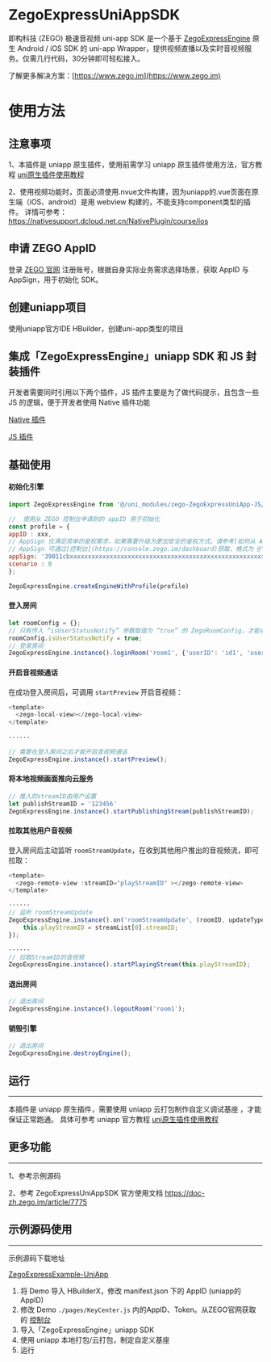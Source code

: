 # ZegoExpressUniAppSDK

即构科技 (ZEGO) 极速音视频 uni-app SDK 是一个基于 [ZegoExpressEngine](https://doc-zh.zego.im/zh/693.html) 原生 Android / iOS SDK 的 uni-app Wrapper，提供视频直播以及实时音视频服务。仅需几行代码，30分钟即可轻松接入。

了解更多解决方案：[https://www.zego.im](https://www.zego.im)
# 使用方法

## 注意事项

1、本插件是 uniapp 原生插件，使用前需学习 uniapp 原生插件使用方法，官方教程 [uni原生插件使用教程](https://nativesupport.dcloud.net.cn/NativePlugin/use/use)

2、使用视频功能时，页面必须使用.nvue文件构建，因为uniapp的.vue页面在原生端（iOS、android）是用 webview 构建的，不能支持component类型的插件。
详情可参考：https://nativesupport.dcloud.net.cn/NativePlugin/course/ios

## 申请 ZEGO AppID

登录 [ZEGO 官网](https://www.zego.im) 注册账号，根据自身实际业务需求选择场景，获取 AppID 与 AppSign，用于初始化 SDK。

## 创建uniapp项目

使用uniapp官方IDE HBuilder，创建uni-app类型的项目

## 集成「ZegoExpressEngine」uniapp SDK 和 JS 封装插件

开发者需要同时引用以下两个插件，JS 插件主要是为了做代码提示，且包含一些 JS 的逻辑，便于开发者使用 Native 插件功能

[Native 插件](https://ext.dcloud.net.cn/plugin?id=3617)

[JS 插件](https://ext.dcloud.net.cn/plugin?id=7748)


 ## 基础使用

#### 初始化引擎

```javascript
import ZegoExpressEngine from '@/uni_modules/zego-ZegoExpressUniApp-JS/components/zego-ZegoExpressUniApp-JS/lib/ZegoExpressEngine';

//  使用从 ZEGO 控制台申请到的 appID 用于初始化
const profile = {
appID : xxx,
// AppSign 仅满足简单的鉴权需求，如果需要升级为更加安全的鉴权方式，请参考[如何从 AppSign 鉴权升级为 Token 鉴权](https://doc-zh.zego.im/faq/token_upgrade?product=ExpressVideo&platform=all)
// AppSign 可通过[控制台](https://console.zego.im/dashboard)获取，格式为 @"39011cbxxxxxxxxxxxxxxxxxxxxxxxxxxxxxxxxxxxxxxxxxxxxxxxxxxxxxxxxx"
appSign: '39011cbxxxxxxxxxxxxxxxxxxxxxxxxxxxxxxxxxxxxxxxxxxxxxxxxxxxxxxxxx',
scenario : 0
};

ZegoExpressEngine.createEngineWithProfile(profile)
```

#### 登入房间
```javascript
let roomConfig = {};
// 只有传入 “isUserStatusNotify” 参数取值为 “true” 的 ZegoRoomConfig，才能收到 onRoomUserUpdate 回调。
roomConfig.isUserStatusNotify = true;
// 登录房间
ZegoExpressEngine.instance().loginRoom('room1', {'userID': 'id1', 'userName': 'user1'}, roomConfig);
```

#### 开启音视频通话
在成功登入房间后，可调用 `startPreview` 开启音视频：
```javascript
<template>
  <zego-local-view></zego-local-view>
</template>
 
······

// 需要在登入房间之后才能开启音视频通话
ZegoExpressEngine.instance().startPreview();
```

#### 将本地视频画面推向云服务
```javascript
// 推入的streamID由用户设置
let publishStreamID = '123456'
ZegoExpressEngine.instance().startPublishingStream(publishStreamID);
```

#### 拉取其他用户音视频
登入房间后主动监听 `roomStreamUpdate`，在收到其他用户推出的音视频流，即可拉取：
```javascript
<template>
  <zego-remote-view :streamID="playStreamID" ></zego-remote-view>
</template>

······
// 监听 roomStreamUpdate
ZegoExpressEngine.instance().on('roomStreamUpdate', (roomID, updateType, streamList) => {
    this.playStreamID = streamList[0].streamID;
});

······
// 拉取StreamID的音视频
ZegoExpressEngine.instance().startPlayingStream(this.playStreamID); 
```

#### 退出房间
```javascript
// 退出房间
ZegoExpressEngine.instance().logoutRoom('room1');
```

#### 销毁引擎
```javascript
// 退出房间
ZegoExpressEngine.destroyEngine();
```

## 运行
---
本插件是 uniapp 原生插件，需要使用 uniapp 云打包制作自定义调试基座 ，才能保证正常跑通。
具体可参考 uniapp 官方教程 [uni原生插件使用教程](https://nativesupport.dcloud.net.cn/NativePlugin/use/use)


## 更多功能
---
1、参考示例源码

2、参考 ZegoExpressUniAppSDK 官方使用文档 https://doc-zh.zego.im/article/7775

## 示例源码使用
---
示例源码下载地址

[ZegoExpressExample-UniApp](http://storage.zego.im/express/example/uniapp/ZegoExpressExample-UniApp.zip)

1. 将 Demo 导入 HBuilderX，修改 manifest.json 下的 AppID (uniapp的AppID)
2. 修改 Demo `./pages/KeyCenter.js` 内的AppID、Token。从ZEGO官网获取的 [控制台](https://console.zego.im/dashboard)
3. 导入「ZegoExpressEngine」uniapp SDK
4. 使用 uniapp 本地打包/云打包，制定自定义基座
5. 运行